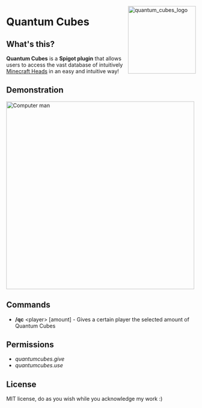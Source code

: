 <img src="https://media.discordapp.net/attachments/794706722588983327/1149100624995172393/0c8b4921ee384ed0a657f00df782c57e.png" alt="quantum_cubes_logo" align="right" width="180"></img>
# Quantum Cubes
## What's this?
**Quantum Cubes** is a **Spigot plugin** that allows users to access the vast database of intuitively [Minecraft Heads](https://minecraft-heads.com/) in an easy and intuitive way!
## Demonstration
<img src="https://github.com/Axyss/QuantumCubes/assets/55812692/abb5fe2b-986e-46e0-bb73-58c4e49339a1" alt="Computer man" width="500px" text-align="right">

## Commands
- **/qc** \<player\> [amount] - Gives a certain player the selected amount of Quantum Cubes
## Permissions
- _quantumcubes.give_
- _quantumcubes.use_
## License
MIT license, do as you wish while you acknowledge my work :)
